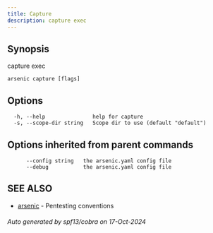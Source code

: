 ```yaml
---
title: Capture
description: capture exec
---
```


## Synopsis

capture exec

```
arsenic capture [flags]
```

## Options

```
  -h, --help               help for capture
  -s, --scope-dir string   Scope dir to use (default "default")
```

## Options inherited from parent commands

```
      --config string   the arsenic.yaml config file
      --debug           the arsenic.yaml config file
```

## SEE ALSO

* [arsenic](arsenic.md)	 - Pentesting conventions

###### Auto generated by spf13/cobra on 17-Oct-2024
